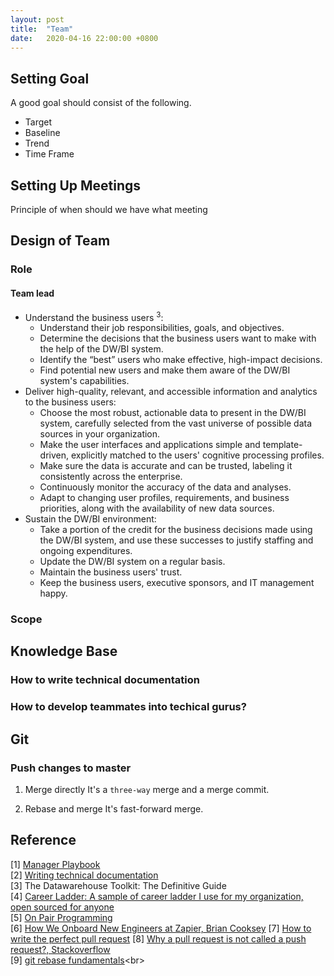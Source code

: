 ```yaml
---
layout: post
title:  "Team"
date:   2020-04-16 22:00:00 +0800
---
```

## Setting Goal

A good goal should consist of the following.

- Target
- Baseline
- Trend
- Time Frame

## Setting Up Meetings

Principle of when should we have what meeting

## Design of Team

### Role

#### Team lead 

- Understand the business users <sup>3</sup>:
  - Understand their job responsibilities, goals, and objectives.
  - Determine the decisions that the business users want to make with the help of the DW/BI system.
  - Identify the “best” users who make effective, high-impact decisions.
  - Find potential new users and make them aware of the DW/BI system's capabilities.
- Deliver high-quality, relevant, and accessible information and analytics to the business users:
  - Choose the most robust, actionable data to present in the DW/BI system, carefully selected from the vast universe of possible data sources in your organization.
  - Make the user interfaces and applications simple and template-driven, explicitly matched to the users' cognitive processing profiles.
  - Make sure the data is accurate and can be trusted, labeling it consistently across the enterprise.
  - Continuously monitor the accuracy of the data and analyses.
  - Adapt to changing user profiles, requirements, and business priorities, along with the availability of new data sources.
- Sustain the DW/BI environment:
  - Take a portion of the credit for the business decisions made using the DW/BI system, and use these successes to justify staffing and ongoing expenditures.
  - Update the DW/BI system on a regular basis.
  - Maintain the business users' trust.
  - Keep the business users, executive sponsors, and IT management happy.

### Scope

## Knowledge Base

### How to write technical documentation

### How to develop teammates into techical gurus?

## Git

### Push changes to master

1. Merge directly
   It's a `three-way` merge and a merge commit.

2. Rebase and merge
   It's fast-forward merge.

## Reference

[1] [Manager Playbook](https://github.com/ksindi/managers-playbook) <br>
[2] [Writing technical documentation](https://developers.google.com/tech-writing) <br>
[3] The Datawarehouse Toolkit: The Definitive Guide <br>
[4] [Career Ladder: A sample of career ladder I use for my organization, open sourced for anyone](https://career-ladders.dev/) <br>
[5] [On Pair Programming](https://martinfowler.com/articles/on-pair-programming.html)<br>
[6] [How We Onboard New Engineers at Zapier, Brian Cooksey](https://zapier.com/engineering/engineer-onboarding/)
[7] [How to write the perfect pull request](https://github.blog/2015-01-21-how-to-write-the-perfect-pull-request/)
[8] [Why a pull request is not called a push request?, Stackoverflow](https://stackoverflow.com/questions/21657430/why-is-a-git-pull-request-not-called-a-push-request)<br>
[9] [git rebase fundamentals](https://www.atlassian.com/git/tutorials/rewriting-history/git-rebase#:~:text=From%20a%20content%20perspective%2C%20rebasing,them%20to%20the%20specified%20base.)<br>
